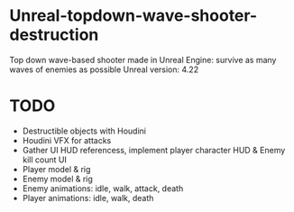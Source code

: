 # Unreal-topdown-wave-shooter-destruction
Top down wave-based shooter made in Unreal Engine: survive as many waves of enemies as possible
Unreal version: 4.22

# TODO 
- Destructible objects with Houdini 
- Houdini VFX for attacks
- Gather UI HUD referencess, implement player character HUD & Enemy kill count UI
- Player model & rig
- Enemy model & rig
- Enemy animations: idle, walk, attack, death 
- Player animations: idle, walk, death
